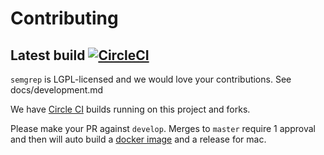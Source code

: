 # Contributing

## Latest build [![CircleCI](https://circleci.com/gh/returntocorp/semgrep.svg?style=svg)](https://circleci.com/gh/returntocorp/semgrep)

`semgrep` is LGPL-licensed and we would love your contributions. See docs/development.md

We have [Circle CI](https://circleci.com/gh/returntocorp/semgrep) builds running on this project and forks.

Please make your PR against `develop`. Merges to `master` require 1 approval and then will auto build a [docker image](https://hub.docker.com/r/returntocorp/semgrep) and a release for mac.
